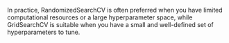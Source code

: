  In practice, RandomizedSearchCV is often preferred when you have limited computational resources or a large hyperparameter space, while GridSearchCV is suitable when you have a small and well-defined set of hyperparameters to tune.
